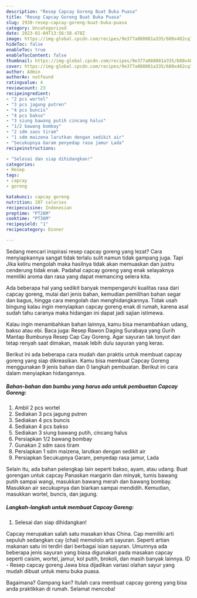 ```yaml
---
description: "Resep Capcay Goreng Buat Buka Puasa"
title: "Resep Capcay Goreng Buat Buka Puasa"
slug: 2938-resep-capcay-goreng-buat-buka-puasa
category: Uncategorized
date: 2023-01-04T13:56:58.478Z
image: https://img-global.cpcdn.com/recipes/9e377a088081a335/680x482cq70/capcay-goreng-foto-resep-utama.jpg
hideToc: false
enableToc: true
enableTocContent: false
thumbnail: https://img-global.cpcdn.com/recipes/9e377a088081a335/680x482cq70/capcay-goreng-foto-resep-utama.jpg
cover: https://img-global.cpcdn.com/recipes/9e377a088081a335/680x482cq70/capcay-goreng-foto-resep-utama.jpg
author: Admin
authorAv: notfound
ratingvalue: 4
reviewcount: 23
recipeingredient:
- "2 pcs wortel"
- "3 pcs jagung putren"
- "4 pcs buncis"
- "4 pcs bakso"
- "3 siung bawang putih cincang halus"
- "1/2 bawang bombay"
- "2 sdm saos tiram"
- "1 sdm maizena larutkan dengan sedikit air"
- "Secukupnya Garam penyedap rasa jamur Lada"
recipeinstructions:

- "Selesai dan siap dihidangkan!"
categories:
- Resep
tags:
- capcay
- goreng

katakunci: capcay goreng 
nutrition: 207 calories
recipecuisine: Indonesian
preptime: "PT26M"
cooktime: "PT36M"
recipeyield: "1"
recipecategory: Dinner

---
```



Sedang mencari inspirasi resep capcay goreng yang lezat? Cara menyiapkannya sangat tidak terlalu sulit namun tidak gampang juga. Tapi Jika keliru mengolah maka hasilnya tidak akan memuaskan dan justru cenderung tidak enak. Padahal capcay goreng yang enak selayaknya memiliki aroma dan rasa yang dapat memancing selera kita.


Ada beberapa hal yang sedikit banyak mempengaruhi kualitas rasa dari capcay goreng, mulai dari jenis bahan, kemudian pemilihan bahan segar dan bagus, hingga cara mengolah dan menghidangkannya. Tidak usah bingung kalau ingin menyiapkan capcay goreng enak di rumah, karena asal sudah tahu caranya maka hidangan ini dapat jadi sajian istimewa.

Kalau ingin menambahkan bahan lainnya, kamu bisa menambahkan udang, bakso atau ebi. Baca juga: Resep Rawon Daging Surabaya yang Gurih Mantap Bumbunya Resep Cap Cay Goreng. Agar sayuran tak lonyot dan tetap renyah saat dimakan, masak lebih dulu sayuran yang keras.


Berikut ini ada beberapa cara mudah dan praktis untuk membuat capcay goreng yang siap dikreasikan. Kamu bisa membuat Capcay Goreng menggunakan 9 jenis bahan dan 0 langkah pembuatan. Berikut ini cara dalam menyiapkan hidangannya.

<!--inarticleads1-->

##### Bahan-bahan dan bumbu yang harus ada untuk pembuatan Capcay Goreng:

1. Ambil 2 pcs wortel
1. Sediakan 3 pcs jagung putren
1. Sediakan 4 pcs buncis
1. Sediakan 4 pcs bakso
1. Sediakan 3 siung bawang putih, cincang halus
1. Persiapkan 1/2 bawang bombay
1. Gunakan 2 sdm saos tiram
1. Persiapkan 1 sdm maizena, larutkan dengan sedikit air
1. Persiapkan Secukupnya Garam, penyedap rasa jamur, Lada


Selain itu, ada bahan pelengkap lain seperti bakso, ayam, atau udang. Buat gorengan untuk capcay Panaskan margarin dan minyak, tumis bawang putih sampai wangi, masukkan bawang merah dan bawang bombay. Masukkan air secukupnya dan biarkan sampai mendidih. Kemudian, masukkan wortel, buncis, dan jagung. 

<!--inarticleads2-->

##### Langkah-langkah untuk membuat Capcay Goreng:


1. Selesai dan siap dihidangkan!

Capcay merupakan salah satu masakan khas China. Cap memiliki arti sepuluh sedangkan cay (chai) memololo arti sayuran. Seperti artian makanan satu ini terdiri dari berbagai isian sayuran. Umumnya ada beberapa jenis sayuran yang biasa digunakan pada masakan capcay seperti caisim, wortel, jamur, kol putih, brokoli, dan masih banyak lainnya. ID - Resep capcay goreng Jawa bisa dijadikan variasi olahan sayur yang mudah dibuat untuk menu buka puasa. 

Bagaimana? Gampang kan? Itulah cara membuat capcay goreng yang bisa anda praktikkan di rumah. Selamat mencoba!
